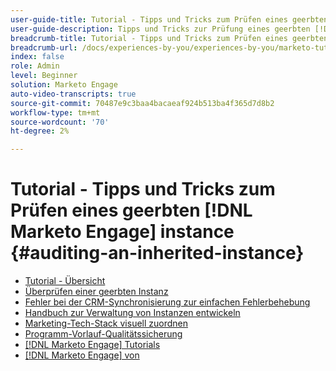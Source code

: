 ```yaml
---
user-guide-title: Tutorial - Tipps und Tricks zum Prüfen eines geerbten [!DNL Marketo Engage] instance
user-guide-description: Tipps und Tricks zur Prüfung eines geerbten [!DNL Marketo Engage] instance
breadcrumb-title: Tutorial - Tipps und Tricks zum Prüfen eines geerbten [!DNL Marketo Engage] instance
breadcrumb-url: /docs/experiences-by-you/experiences-by-you/marketo-tutorial-inherited-instance/overview.html
index: false
role: Admin
level: Beginner
solution: Marketo Engage
auto-video-transcripts: true
source-git-commit: 70487e9c3baa4bacaeaf924b513ba4f365d7d8b2
workflow-type: tm+mt
source-wordcount: '70'
ht-degree: 2%

---
```



# Tutorial - Tipps und Tricks zum Prüfen eines geerbten [!DNL Marketo Engage] instance {#auditing-an-inherited-instance}

+ [Tutorial - Übersicht](/help/marketo-tutorial-inherited-instance/overview.md)
+ [Überprüfen einer geerbten Instanz](/help/marketo-tutorial-inherited-instance/audit-an-inherted-instance.md)
+ [Fehler bei der CRM-Synchronisierung zur einfachen Fehlerbehebung](/help/marketo-tutorial-inherited-instance/log-crm-sync-errors-for-easy-troubleshooting.md)
+ [Handbuch zur Verwaltung von Instanzen entwickeln](/help/marketo-tutorial-inherited-instance/develop-an-instance-governance-guide.md)
+ [Marketing-Tech-Stack visuell zuordnen](/help/marketo-tutorial-inherited-instance/create-a-visual-data-flow-diagram.md)
+ [Programm-Vorlauf-Qualitätssicherung](/help/marketo-tutorial-inherited-instance/essential-program-pre-launch-qa.md)
+ [[!DNL Marketo Engage] Tutorials](https://experienceleague.adobe.com/docs/marketo-learn/tutorials/overview.html?lang=de)
+ [[!DNL Marketo Engage] von](https://experienceleague.adobe.com/en/docs/experiences-by-you/experiences-by-you/marketo-engage/overview)

